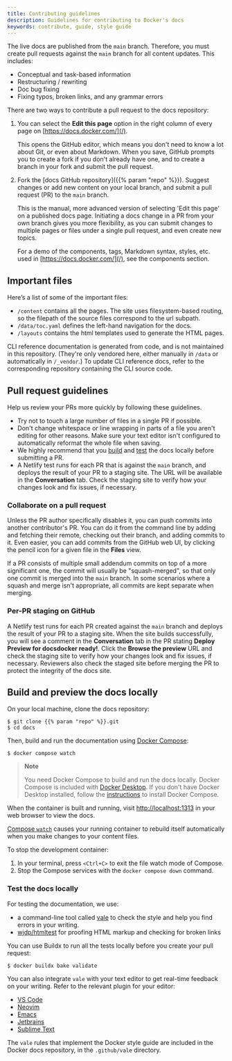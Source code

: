 ```yaml
---
title: Contributing guidelines
description: Guidelines for contributing to Docker's docs
keywords: contribute, guide, style guide
---
```


The live docs are published from the `main` branch. Therefore, you must create pull requests against the `main` branch for all content updates. This includes:

- Conceptual and task-based information
- Restructuring / rewriting
- Doc bug fixing
- Fixing typos, broken links, and any grammar errors

There are two ways to contribute a pull request to the docs repository:

1. You can select the **Edit this page** option in the right column of every page on [https://docs.docker.com/](/).

    This opens the GitHub editor, which means you don't need to know a lot about Git, or even about Markdown. When you save, GitHub prompts you to create a fork if you don't already have one, and to create a branch in your fork and submit the pull request.

<!-- markdownlint-disable-next-line -->
2. Fork the [docs GitHub repository]({{% param "repo" %}}). Suggest changes or add new content on your local branch, and submit a pull request (PR) to the `main` branch.

    This is the manual, more advanced version of selecting 'Edit this page' on a published docs page. Initiating a docs change in a PR from your own branch gives you more flexibility, as you can submit changes to multiple pages or files under a single pull request, and even create new topics.

    For a demo of the components, tags, Markdown syntax, styles, etc. used in [https://docs.docker.com/](/), see the components section.

## Important files

Here’s a list of some of the important files:

- `/content` contains all the pages. The site uses filesystem-based routing, so the filepath of the source files correspond to the url subpath.
- `/data/toc.yaml` defines the left-hand navigation for the docs.
- `/layouts` contains the html templates used to generate the HTML pages.

CLI reference documentation is generated from code, and is not maintained in
this repository. (They're only vendored here, either manually in `/data` or
automatically in `/_vendor`.) To update CLI reference docs, refer to the
corresponding repository containing the CLI source code.

## Pull request guidelines

Help us review your PRs more quickly by following these guidelines.

- Try not to touch a large number of files in a single PR if possible.
- Don't change whitespace or line wrapping in parts of a file you aren't editing for other reasons. Make sure your text editor isn't configured to
  automatically reformat the whole file when saving.
- We highly recommend that you [build](#build-and-preview-the-docs-locally) and [test](#test-the-docs-locally) the docs locally before submitting a PR. 
- A Netlify test runs for each PR that is against the `main` branch, and deploys the result of your PR to a staging site. The URL will be available in the **Conversation** tab. Check the staging site to verify how your changes look and fix issues, if necessary.

### Collaborate on a pull request

Unless the PR author specifically disables it, you can push commits into another
contributor's PR. You can do it from the command line by adding and fetching
their remote, checking out their branch, and adding commits to it. Even easier,
you can add commits from the GitHub web UI, by clicking the pencil icon for a
given file in the **Files** view.

If a PR consists of multiple small addendum commits on top of a more significant
one, the commit will usually be "squash-merged", so that only one commit is
merged into the `main` branch. In some scenarios where a squash and merge isn't appropriate, all commits are kept separate when merging.

### Per-PR staging on GitHub

A Netlify test runs for each PR created against the `main` branch and deploys the result of your PR to a staging site. When the site builds successfully, you will see a comment in the **Conversation** tab in the PR stating **Deploy Preview for docsdocker ready!**. Click the **Browse the preview** URL and check the staging site to verify how your changes look and fix issues, if necessary. Reviewers also check the staged site before merging the PR to protect the integrity of the docs site.

## Build and preview the docs locally

On your local machine, clone the docs repository:

```console
$ git clone {{% param "repo" %}}.git
$ cd docs
```

Then, build and run the documentation using [Docker Compose](../compose/_index.md):

```console
$ docker compose watch
```

> **Note**
>
>You need Docker Compose to build and run the docs locally. Docker Compose is included with [Docker Desktop](../desktop/_index.md). If you don't have Docker Desktop installed, follow the [instructions](../compose/install/index.md) to install Docker Compose.

When the container is built and running, visit [http://localhost:1313](http://localhost:1313) in your web browser to view the docs.

[Compose `watch`](../compose/file-watch.md) causes your
running container to rebuild itself automatically when you make changes to your
content files.

To stop the development container:

1. In your terminal, press `<Ctrl+C>` to exit the file watch mode of Compose.
2. Stop the Compose services with the `docker compose down` command.

### Test the docs locally

For testing the documentation, we use: 
- a command-line tool called [vale](https://vale.sh/) to check the style and help you find errors in your writing.
- [wjdp/htmltest](https://github.com/wjdp/htmltest) for proofing HTML markup and checking for broken links

You can use Buildx to run all the tests locally before you create your pull
request:

```console
$ docker buildx bake validate
```

You can also integrate `vale` with your text editor to get real-time feedback
on your writing. Refer to the relevant plugin for your editor:

- [VS Code](https://github.com/chrischinchilla/vale-vscode)
- [Neovim](https://github.com/neovim/nvim-lspconfig/blob/master/doc/server_configurations.md#vale_ls)
- [Emacs](https://github.com/tpeacock19/flymake-vale)
- [Jetbrains](https://vale.sh/docs/integrations/jetbrains/)
- [Sublime Text](https://github.com/errata-ai/LSP-vale-ls)

The `vale` rules that implement the Docker style guide are included in the
Docker docs repository, in the `.github/vale` directory.
